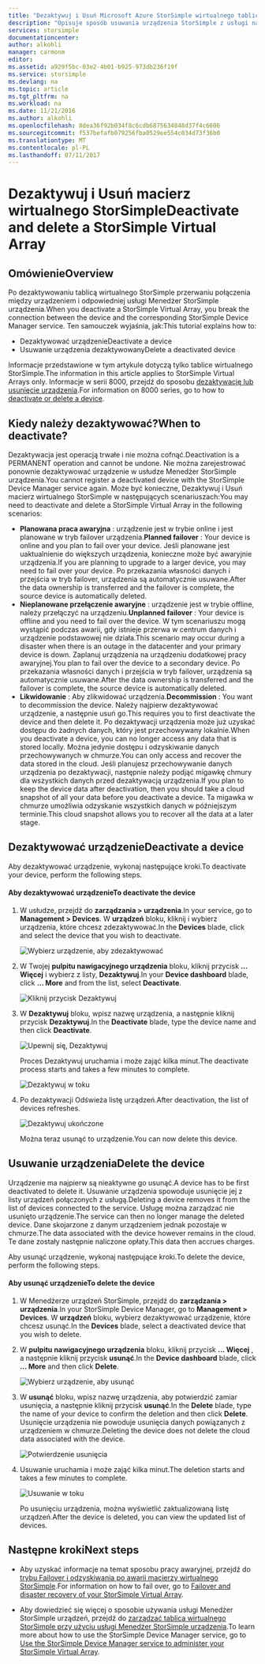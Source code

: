 ```yaml
---
title: "Dezaktywuj i Usuń Microsoft Azure StorSimple wirtualnego tablicą | Dokumentacja firmy Microsoft"
description: "Opisuje sposób usuwania urządzenia StorSimple z usługi najpierw dezaktywowanie go, a następnie usuwając go."
services: storsimple
documentationcenter: 
author: alkohli
manager: carmonm
editor: 
ms.assetid: a929f5bc-03e2-4b01-b925-973db236f19f
ms.service: storsimple
ms.devlang: na
ms.topic: article
ms.tgt_pltfrm: na
ms.workload: na
ms.date: 11/21/2016
ms.author: alkohli
ms.openlocfilehash: 8dea36f92b034f8c6cdb6875634848d37f4c6606
ms.sourcegitcommit: f537befafb079256fba0529ee554c034d73f36b0
ms.translationtype: MT
ms.contentlocale: pl-PL
ms.lasthandoff: 07/11/2017
---
```

# <a name="deactivate-and-delete-a-storsimple-virtual-array"></a><span data-ttu-id="d61ac-103">Dezaktywuj i Usuń macierz wirtualnego StorSimple</span><span class="sxs-lookup"><span data-stu-id="d61ac-103">Deactivate and delete a StorSimple Virtual Array</span></span>

## <a name="overview"></a><span data-ttu-id="d61ac-104">Omówienie</span><span class="sxs-lookup"><span data-stu-id="d61ac-104">Overview</span></span>

<span data-ttu-id="d61ac-105">Po dezaktywowaniu tablicą wirtualnego StorSimple przerwaniu połączenia między urządzeniem i odpowiedniej usługi Menedżer StorSimple urządzenia.</span><span class="sxs-lookup"><span data-stu-id="d61ac-105">When you deactivate a StorSimple Virtual Array, you break the connection between the device and the corresponding StorSimple Device Manager service.</span></span> <span data-ttu-id="d61ac-106">Ten samouczek wyjaśnia, jak:</span><span class="sxs-lookup"><span data-stu-id="d61ac-106">This tutorial explains how to:</span></span>

* <span data-ttu-id="d61ac-107">Dezaktywować urządzenie</span><span class="sxs-lookup"><span data-stu-id="d61ac-107">Deactivate a device</span></span> 
* <span data-ttu-id="d61ac-108">Usuwanie urządzenia dezaktywowany</span><span class="sxs-lookup"><span data-stu-id="d61ac-108">Delete a deactivated device</span></span>

<span data-ttu-id="d61ac-109">Informacje przedstawione w tym artykule dotyczą tylko tablice wirtualnego StorSimple.</span><span class="sxs-lookup"><span data-stu-id="d61ac-109">The information in this article applies to StorSimple Virtual Arrays only.</span></span> <span data-ttu-id="d61ac-110">Informacje w serii 8000, przejdź do sposobu [dezaktywację lub usunięcie urządzenia](storsimple-deactivate-and-delete-device.md).</span><span class="sxs-lookup"><span data-stu-id="d61ac-110">For information on 8000 series, go to how to [deactivate or delete a device](storsimple-deactivate-and-delete-device.md).</span></span>

## <a name="when-to-deactivate"></a><span data-ttu-id="d61ac-111">Kiedy należy dezaktywować?</span><span class="sxs-lookup"><span data-stu-id="d61ac-111">When to deactivate?</span></span>

<span data-ttu-id="d61ac-112">Dezaktywacja jest operacją trwałe i nie można cofnąć.</span><span class="sxs-lookup"><span data-stu-id="d61ac-112">Deactivation is a PERMANENT operation and cannot be undone.</span></span> <span data-ttu-id="d61ac-113">Nie można zarejestrować ponownie dezaktywować urządzenie w usłudze Menedżer StorSimple urządzenia.</span><span class="sxs-lookup"><span data-stu-id="d61ac-113">You cannot register a deactivated device with the StorSimple Device Manager service again.</span></span> <span data-ttu-id="d61ac-114">Może być konieczne, Dezaktywuj i Usuń macierz wirtualnego StorSimple w następujących scenariuszach:</span><span class="sxs-lookup"><span data-stu-id="d61ac-114">You may need to deactivate and delete a StorSimple Virtual Array in the following scenarios:</span></span>

* <span data-ttu-id="d61ac-115">**Planowana praca awaryjna** : urządzenie jest w trybie online i jest planowane w tryb failover urządzenia.</span><span class="sxs-lookup"><span data-stu-id="d61ac-115">**Planned failover** : Your device is online and you plan to fail over your device.</span></span> <span data-ttu-id="d61ac-116">Jeśli planowane jest uaktualnienie do większych urządzenia, konieczne może być awaryjnie urządzenia.</span><span class="sxs-lookup"><span data-stu-id="d61ac-116">If you are planning to upgrade to a larger device, you may need to fail over your device.</span></span> <span data-ttu-id="d61ac-117">Po przekazania własności danych i przejścia w tryb failover, urządzenia są automatycznie usuwane.</span><span class="sxs-lookup"><span data-stu-id="d61ac-117">After the data ownership is transferred and the failover is complete, the source device is automatically deleted.</span></span>
* <span data-ttu-id="d61ac-118">**Nieplanowane przełączenie awaryjne** : urządzenie jest w trybie offline, należy przełączyć na urządzeniu.</span><span class="sxs-lookup"><span data-stu-id="d61ac-118">**Unplanned failover** : Your device is offline and you need to fail over the device.</span></span> <span data-ttu-id="d61ac-119">W tym scenariuszu mogą wystąpić podczas awarii, gdy istnieje przerwa w centrum danych i urządzenie podstawowej nie działa.</span><span class="sxs-lookup"><span data-stu-id="d61ac-119">This scenario may occur during a disaster when there is an outage in the datacenter and your primary device is down.</span></span> <span data-ttu-id="d61ac-120">Zaplanuj urządzenia na urządzeniu dodatkowej pracy awaryjnej.</span><span class="sxs-lookup"><span data-stu-id="d61ac-120">You plan to fail over the device to a secondary device.</span></span> <span data-ttu-id="d61ac-121">Po przekazania własności danych i przejścia w tryb failover, urządzenia są automatycznie usuwane.</span><span class="sxs-lookup"><span data-stu-id="d61ac-121">After the data ownership is transferred and the failover is complete, the source device is automatically deleted.</span></span>
* <span data-ttu-id="d61ac-122">**Likwidowanie** : Aby zlikwidować urządzenia.</span><span class="sxs-lookup"><span data-stu-id="d61ac-122">**Decommission** : You want to decommission the device.</span></span> <span data-ttu-id="d61ac-123">Należy najpierw dezaktywować urządzenie, a następnie usuń go.</span><span class="sxs-lookup"><span data-stu-id="d61ac-123">This requires you to first deactivate the device and then delete it.</span></span> <span data-ttu-id="d61ac-124">Po dezaktywacji urządzenia może już uzyskać dostępu do żadnych danych, który jest przechowywany lokalnie.</span><span class="sxs-lookup"><span data-stu-id="d61ac-124">When you deactivate a device, you can no longer access any data that is stored locally.</span></span> <span data-ttu-id="d61ac-125">Można jedynie dostępu i odzyskiwanie danych przechowywanych w chmurze.</span><span class="sxs-lookup"><span data-stu-id="d61ac-125">You can only access and recover the data stored in the cloud.</span></span> <span data-ttu-id="d61ac-126">Jeśli planujesz przechowywanie danych urządzenia po dezaktywacji, następnie należy podjąć migawkę chmury dla wszystkich danych przed dezaktywacją urządzenia.</span><span class="sxs-lookup"><span data-stu-id="d61ac-126">If you plan to keep the device data after deactivation, then you should take a cloud snapshot of all your data before you deactivate a device.</span></span> <span data-ttu-id="d61ac-127">Ta migawka w chmurze umożliwia odzyskanie wszystkich danych w późniejszym terminie.</span><span class="sxs-lookup"><span data-stu-id="d61ac-127">This cloud snapshot allows you to recover all the data at a later stage.</span></span>

## <a name="deactivate-a-device"></a><span data-ttu-id="d61ac-128">Dezaktywować urządzenie</span><span class="sxs-lookup"><span data-stu-id="d61ac-128">Deactivate a device</span></span>

<span data-ttu-id="d61ac-129">Aby dezaktywować urządzenie, wykonaj następujące kroki.</span><span class="sxs-lookup"><span data-stu-id="d61ac-129">To deactivate your device, perform the following steps.</span></span>

#### <a name="to-deactivate-the-device"></a><span data-ttu-id="d61ac-130">Aby dezaktywować urządzenie</span><span class="sxs-lookup"><span data-stu-id="d61ac-130">To deactivate the device</span></span>

1. <span data-ttu-id="d61ac-131">W usłudze, przejdź do **zarządzania > urządzenia**.</span><span class="sxs-lookup"><span data-stu-id="d61ac-131">In your service, go to **Management > Devices**.</span></span> <span data-ttu-id="d61ac-132">W **urządzeń** bloku, kliknij i wybierz urządzenia, które chcesz zdezaktywować.</span><span class="sxs-lookup"><span data-stu-id="d61ac-132">In the **Devices** blade, click and select the device that you wish to deactivate.</span></span>
   
    ![Wybierz urządzenie, aby zdezaktywować](./media/storsimple-virtual-array-deactivate-and-delete-device/deactivate-delete7.png)
2. <span data-ttu-id="d61ac-134">W Twojej **pulpitu nawigacyjnego urządzenia** bloku, kliknij przycisk **... Więcej** i wybierz z listy, **Dezaktywuj**.</span><span class="sxs-lookup"><span data-stu-id="d61ac-134">In your **Device dashboard** blade, click **… More** and from the list, select **Deactivate**.</span></span>
   
    ![Kliknij przycisk Dezaktywuj](./media/storsimple-virtual-array-deactivate-and-delete-device/deactivate-delete8.png)
3. <span data-ttu-id="d61ac-136">W **Dezaktywuj** bloku, wpisz nazwę urządzenia, a następnie kliknij przycisk **Dezaktywuj**.</span><span class="sxs-lookup"><span data-stu-id="d61ac-136">In the **Deactivate** blade, type the device name and then click **Deactivate**.</span></span> 
   
    ![Upewnij się, Dezaktywuj](./media/storsimple-virtual-array-deactivate-and-delete-device/deactivate-delete1.png)
   
    <span data-ttu-id="d61ac-138">Proces Dezaktywuj uruchamia i może zająć kilka minut.</span><span class="sxs-lookup"><span data-stu-id="d61ac-138">The deactivate process starts and takes a few minutes to complete.</span></span>
   
    ![Dezaktywuj w toku](./media/storsimple-virtual-array-deactivate-and-delete-device/deactivate-delete2.png)
4. <span data-ttu-id="d61ac-140">Po dezaktywacji Odświeża listę urządzeń.</span><span class="sxs-lookup"><span data-stu-id="d61ac-140">After deactivation, the list of devices refreshes.</span></span>
   
    ![Dezaktywuj ukończone](./media/storsimple-virtual-array-deactivate-and-delete-device/deactivate-delete3.png)
   
    <span data-ttu-id="d61ac-142">Można teraz usunąć to urządzenie.</span><span class="sxs-lookup"><span data-stu-id="d61ac-142">You can now delete this device.</span></span>

## <a name="delete-the-device"></a><span data-ttu-id="d61ac-143">Usuwanie urządzenia</span><span class="sxs-lookup"><span data-stu-id="d61ac-143">Delete the device</span></span>

<span data-ttu-id="d61ac-144">Urządzenie ma najpierw są nieaktywne go usunąć.</span><span class="sxs-lookup"><span data-stu-id="d61ac-144">A device has to be first deactivated to delete it.</span></span> <span data-ttu-id="d61ac-145">Usuwanie urządzenia spowoduje usunięcie jej z listy urządzeń połączonych z usługą.</span><span class="sxs-lookup"><span data-stu-id="d61ac-145">Deleting a device removes it from the list of devices connected to the service.</span></span> <span data-ttu-id="d61ac-146">Usługę można zarządzać nie usunięto urządzenie.</span><span class="sxs-lookup"><span data-stu-id="d61ac-146">The service can then no longer manage the deleted device.</span></span> <span data-ttu-id="d61ac-147">Dane skojarzone z danym urządzeniem jednak pozostaje w chmurze.</span><span class="sxs-lookup"><span data-stu-id="d61ac-147">The data associated with the device however remains in the cloud.</span></span> <span data-ttu-id="d61ac-148">Te dane zostały następnie naliczone opłaty.</span><span class="sxs-lookup"><span data-stu-id="d61ac-148">This data then accrues charges.</span></span>

<span data-ttu-id="d61ac-149">Aby usunąć urządzenie, wykonaj następujące kroki.</span><span class="sxs-lookup"><span data-stu-id="d61ac-149">To delete the device, perform the following steps.</span></span>

#### <a name="to-delete-the-device"></a><span data-ttu-id="d61ac-150">Aby usunąć urządzenie</span><span class="sxs-lookup"><span data-stu-id="d61ac-150">To delete the device</span></span>

1. <span data-ttu-id="d61ac-151">W Menedżerze urządzeń StorSimple, przejdź do **zarządzania > urządzenia**.</span><span class="sxs-lookup"><span data-stu-id="d61ac-151">In your StorSimple Device Manager, go to **Management > Devices**.</span></span> <span data-ttu-id="d61ac-152">W **urządzeń** bloku, wybierz dezaktywować urządzenie, które chcesz usunąć.</span><span class="sxs-lookup"><span data-stu-id="d61ac-152">In the **Devices** blade, select a deactivated device that you wish to delete.</span></span>
2. <span data-ttu-id="d61ac-153">W **pulpitu nawigacyjnego urządzenia** bloku, kliknij przycisk **... Więcej** , a następnie kliknij przycisk **usunąć**.</span><span class="sxs-lookup"><span data-stu-id="d61ac-153">In the **Device dashboard** blade, click **… More** and then click **Delete**.</span></span>
   
   ![Wybierz urządzenie, aby usunąć](./media/storsimple-virtual-array-deactivate-and-delete-device/deactivate-delete4.png)
3. <span data-ttu-id="d61ac-155">W **usunąć** bloku, wpisz nazwę urządzenia, aby potwierdzić zamiar usunięcia, a następnie kliknij przycisk **usunąć**.</span><span class="sxs-lookup"><span data-stu-id="d61ac-155">In the **Delete** blade, type the name of your device to confirm the deletion and then click **Delete**.</span></span> <span data-ttu-id="d61ac-156">Usunięcie urządzenia nie powoduje usunięcia danych powiązanych z urządzeniem w chmurze.</span><span class="sxs-lookup"><span data-stu-id="d61ac-156">Deleting the device does not delete the cloud data associated with the device.</span></span> 
   
   ![Potwierdzenie usunięcia](./media/storsimple-virtual-array-deactivate-and-delete-device/deactivate-delete5.png) 
4. <span data-ttu-id="d61ac-158">Usuwanie uruchamia i może zająć kilka minut.</span><span class="sxs-lookup"><span data-stu-id="d61ac-158">The deletion starts and takes a few minutes to complete.</span></span>
   
   ![Usuwanie w toku](./media/storsimple-virtual-array-deactivate-and-delete-device/deactivate-delete6.png)
   
    <span data-ttu-id="d61ac-160">Po usunięciu urządzenia, można wyświetlić zaktualizowaną listę urządzeń.</span><span class="sxs-lookup"><span data-stu-id="d61ac-160">After the device is deleted, you can view the updated list of devices.</span></span>

## <a name="next-steps"></a><span data-ttu-id="d61ac-161">Następne kroki</span><span class="sxs-lookup"><span data-stu-id="d61ac-161">Next steps</span></span>

* <span data-ttu-id="d61ac-162">Aby uzyskać informacje na temat sposobu pracy awaryjnej, przejdź do [trybu Failover i odzyskiwania po awarii macierzy wirtualnego StorSimple](storsimple-virtual-array-failover-dr.md).</span><span class="sxs-lookup"><span data-stu-id="d61ac-162">For information on how to fail over, go to [Failover and disaster recovery of your StorSimple Virtual Array](storsimple-virtual-array-failover-dr.md).</span></span>

* <span data-ttu-id="d61ac-163">Aby dowiedzieć się więcej o sposobie używania usługi Menedżer StorSimple urządzeń, przejdź do [zarządzać tablica wirtualnego StorSimple przy użyciu usługi Menedżer StorSimple urządzenia](storsimple-virtual-array-manager-service-administration.md).</span><span class="sxs-lookup"><span data-stu-id="d61ac-163">To learn more about how to use the StorSimple Device Manager service, go to [Use the StorSimple Device Manager service to administer your StorSimple Virtual Array](storsimple-virtual-array-manager-service-administration.md).</span></span> 

